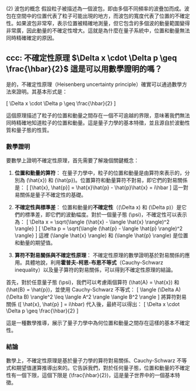(2) 波包的概念
假設粒子被描述為一個波包，即由多個不同頻率的波疊加而成。波包在空間中的位置代表了粒子可能出現的地方，而波包的寬度代表了位置的不確定性。如果波包非常窄，表示位置被精確地測量，但它包含的多個波的動量範圍變得非常廣，因此動量的不確定性增大。這就是為什麼在量子系統中，位置和動量無法同時精確確定的原因。

## ccc: 不確定性原理 $\Delta x \cdot \Delta p \geq \frac{\hbar}{2}$ 這是可以用數學證明的嗎？

是的，不確定性原理（Heisenberg uncertainty principle）確實可以通過數學方法來證明。其基本形式是：

\[
\Delta x \cdot \Delta p \geq \frac{\hbar}{2}
\]

這個原理描述了粒子的位置和動量之間存在一個不可逾越的界限，意味著我們無法同時精確地知道粒子的位置和動量。這是量子力學的基本特徵，並且源自於波動性質和量子態的性質。

### 數學證明

要數學上證明不確定性原理，首先需要了解幾個關鍵概念：
1. **位置和動量的算符**：
   在量子力學中，粒子的位置和動量是由算符來表示的，分別為 \(\hat{x}\) 和 \(\hat{p}\)。位置算符和動量算符不對易，即它們的對易關係是：
   \[
   [\hat{x}, \hat{p}] = \hat{x}\hat{p} - \hat{p}\hat{x} = i\hbar
   \]
   這一對易關係是量子不確定性的基礎。

2. **不確定性與標準差**：
   位置和動量的**不確定性**（\(\Delta x\) 和 \(\Delta p\)）是它們的標準差，即它們的波動幅度。對於一個量子態 \(\psi\)，不確定性可以表示為：
   \[
   \Delta x = \sqrt{\langle (\hat{x} - \langle \hat{x} \rangle)^2 \rangle}
   \]
   \[
   \Delta p = \sqrt{\langle (\hat{p} - \langle \hat{p} \rangle)^2 \rangle}
   \]
   這裡 \(\langle \hat{x} \rangle\) 和 \(\langle \hat{p} \rangle\) 是位置和動量的期望值。

3. **算符不對易關係與不確定性原理**：
   不確定性原理的數學證明基於對易關係的應用。具體地說，利用**霍普夫-柯恩-布恩不等式**（Cauchy-Schwarz inequality）以及量子算符的對易關係，可以得到不確定性原理的結論。

首先，對於任意量子態 \(\psi\)，我們可以考慮兩個算符 \(\hat{A} = \hat{x}\) 和 \(\hat{B} = \hat{p}\)，並使用 Cauchy-Schwarz 不等式：
\[
\langle (\Delta A)(\Delta B) \rangle^2 \leq \langle A^2 \rangle \langle B^2 \rangle
\]
將算符對易關係 \([ \hat{x}, \hat{p} ] = i\hbar\) 代入後，最終可以得出：
\[
\Delta x \cdot \Delta p \geq \frac{\hbar}{2}
\]

這是一種數學推導，展示了量子力學中為何位置和動量之間存在這樣的基本不確定性。

### 結論

數學上，不確定性原理是基於量子力學的算符對易關係、Cauchy-Schwarz 不等式和期望值運算推導出來的。它告訴我們，對於任何量子態，位置和動量的不確定性有一個下限，這個下限是 \(\frac{\hbar}{2}\)，這是量子世界中的一個基本特徵。
